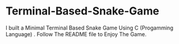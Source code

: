 # Terminal-Based-Snake-Game
I built a Minimal Terminal Based Snake Game  Using C  (Progamming Language) .     Follow The README file to Enjoy The Game.      
